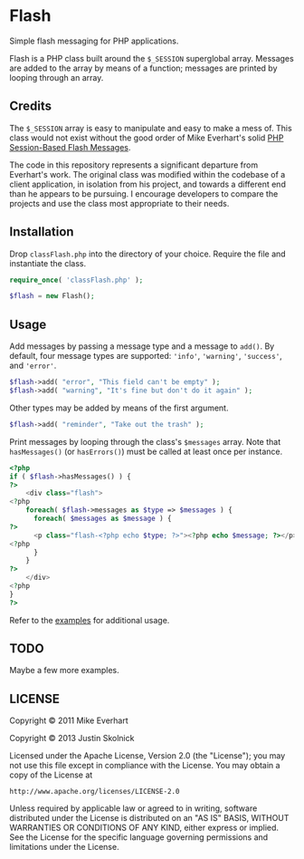 # Flash

Simple flash messaging for PHP applications.

Flash is a PHP class built around the `$_SESSION` superglobal array. Messages are added to the array by means of a function; messages are printed by looping through an array.

## Credits

The `$_SESSION` array is easy to manipulate and easy to make a mess of. This class would not exist without the good order of Mike Everhart's solid [PHP Session-Based Flash Messages](https://github.com/plasticbrain/PHP-Flash-Messages). 

The code in this repository represents a significant departure from Everhart's work. The original class was modified within the codebase of a client application, in isolation from his project, and towards a different end than he appears to be pursuing. I encourage developers to compare the projects and use the class most appropriate to their needs.

## Installation

Drop `classFlash.php` into the directory of your choice. Require the file and instantiate the class.

``` php
require_once( 'classFlash.php' );

$flash = new Flash();
```

## Usage

Add messages by passing a message type and a message to `add()`. By default, four message types are supported: `'info'`, `'warning'`, `'success'`, and `'error'`. 

``` php
$flash->add( "error", "This field can't be empty" );
$flash->add( "warning", "It's fine but don't do it again" );
```

Other types may be added by means of the first argument.

``` php
$flash->add( "reminder", "Take out the trash" );
```

Print messages by looping through the class's `$messages` array. Note that `hasMessages()` (or `hasErrors()`) must be called at least once per instance.

``` php
<?php
if ( $flash->hasMessages() ) {
?> 
    <div class="flash">
<?php
    foreach( $flash->messages as $type => $messages ) { 
      foreach( $messages as $message ) {
?> 
      <p class="flash-<?php echo $type; ?>"><?php echo $message; ?></p>
<?php
      }
    }
?> 
    </div>
<?php
}
?> 
```

Refer to the [examples](https://github.com/justinskolnick/flash/tree/master/examples) for additional usage.

## TODO

Maybe a few more examples.

## LICENSE

Copyright © 2011 Mike Everhart

Copyright © 2013 Justin Skolnick

Licensed under the Apache License, Version 2.0 (the "License"); you may not use this file except in compliance with the License. You may obtain a copy of the License at

```
http://www.apache.org/licenses/LICENSE-2.0
```

Unless required by applicable law or agreed to in writing, software distributed under the License is distributed on an "AS IS" BASIS, WITHOUT WARRANTIES OR CONDITIONS OF ANY KIND, either express or implied. See the License for the specific language governing permissions and limitations under the License.
